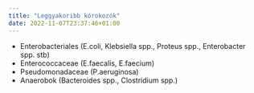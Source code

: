 ```yaml
---
title: "Leggyakoribb kórokozók"
date: 2022-11-07T23:37:46+01:00
---
```


- Enterobacteriales (E.coli, Klebsiella spp., Proteus spp., Enterobacter spp. stb)
- Enterococcaceae (E.faecalis, E.faecium)
- Pseudomonadaceae (P.aeruginosa)
- Anaerobok (Bacteroides spp., Clostridium spp.)
